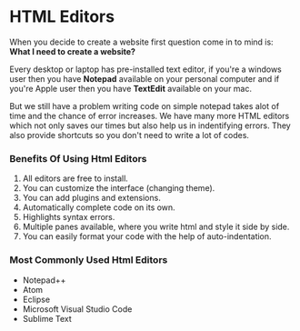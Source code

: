 # HTML Editors

When you decide to create a website first question come in to mind is: **What I need to create a website?**

Every desktop or laptop has pre-installed text editor, if you're a windows user then you have **Notepad** available on your personal computer and if you're Apple user then you have **TextEdit** available on your mac. 

But we still have a problem writing code on simple notepad takes alot of time and the chance of error increases. We have many more HTML editors which not only saves our times but also help us in indentifying errors. They also provide shortcuts so you don't need to write a lot of codes. 

### Benefits Of Using Html Editors

1. All editors are free to install.
2. You can customize the interface (changing theme).
3. You can add plugins and extensions.
4. Automatically complete code on its own.
5. Highlights syntax errors.
6. Multiple panes available, where you write html and style it side by side.
7. You can easily format your code with the help of auto-indentation.

### Most Commonly Used Html Editors

- Notepad++
- Atom
- Eclipse
- Microsoft Visual Studio Code
- Sublime Text 
